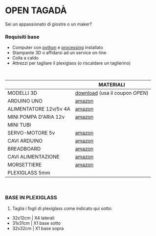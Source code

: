 # OPEN TAGADÀ
<p> Sei un appassionato di giostre o un maker? </p>

### Requisiti base
- Computer con [python](https://www.python.org) e [processing](https://processing.org/) installato
- Stampante 3D o affidarsi ad un service on-line
- Colla a caldo
- Attrezzi per tagliare il plexiglass (o riscaldare un taglierino)
<br>

| | MATERIALI |
|-------------|-----------|
| MODELLI 3D | [download](https://cults3d.com/denilson_p) (usa il coupon *OPEN*)|
| ARDUINO UNO | [amazon](https://amzn.eu/d/0O53TD6) |
| ALIMENTATORE 12v/5v 4A | [amazon](https://amzn.eu/d/ekmAp1X) |
| MINI POMPA D'ARIA 12v | [amazon](https://amzn.eu/d/i67ArNd) |
| MINI TUBI | |
| SERVO-MOTORE 5v | [amazon](https://amzn.eu/d/1QBp1nV) |
| CAVI ARDUINO | [amazon](https://amzn.eu/d/gUC4ACc) |
| BREADBOARD | [amazon](https://amzn.eu/d/g0E0IIw) |
| CAVI ALIMENTAZIONE | [amazon](https://amzn.eu/d/3s9BbMa) |
| MORSETTIERE | [amazon](https://amzn.eu/d/3s9BbMa) |
| PLEXIGLASS 5mm | |
<br>

### BASE IN PLEXIGLASS
1. Taglia i fogli di plexiglass come indicato qui sotto:
- 32x12cm | X4 laterali
- 31x31cm | X1 base sotto
- 32x32cm | X1 base sopra
